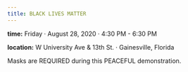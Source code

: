 ```yaml
---
title: BLACK LIVES MATTER
---
```


**time:** Friday &#183; August 28, 2020 &#183; 4:30 PM - 6:30 PM

**location:** W University Ave & 13th St. &#183; Gainesville, Florida

Masks are REQUIRED during this PEACEFUL demonstration.
